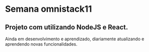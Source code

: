 # Semana omnistack11

## Projeto com utilizando NodeJS e React.

Ainda em desenvolvimento e aprendizado, diariamente atualizando e aprendendo novas funcionalidades.


 
